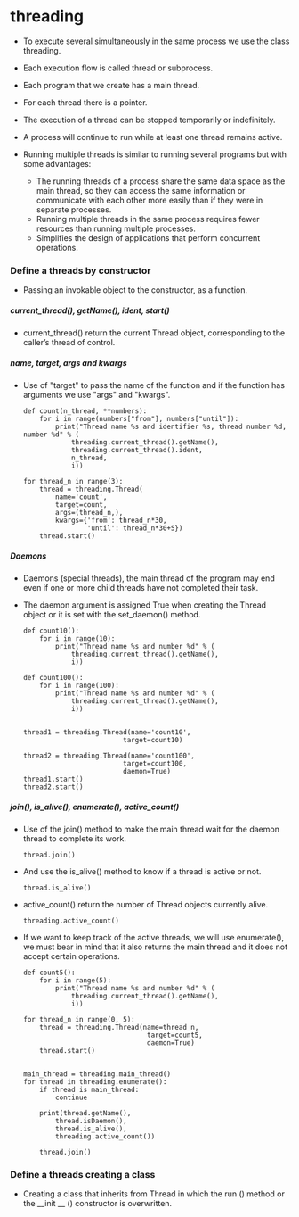# threading

- To execute several simultaneously in the same process we use the class threading.
- Each execution flow is called thread or subprocess.
- Each program that we create has a main thread.
- For each thread there is a pointer.
- The execution of a thread can be stopped temporarily or indefinitely.
- A process will continue to run while at least one thread remains active.

- Running multiple threads is similar to running several programs but with some advantages:
    - The running threads of a process share the same data space as the main thread, so they can access the same information or communicate with each other more easily than if they were in separate processes.
    - Running multiple threads in the same process requires fewer resources than running multiple processes.
    - Simplifies the design of applications that perform concurrent operations.
    

### Define a threads by constructor

- Passing an invokable object to the constructor, as a function.

##### current_thread(), getName(), ident, start()

- current_thread() return the current Thread object, corresponding to the caller’s thread of control. 

##### name, target, args and kwargs

- Use of "target" to pass the name of the function and if the function has arguments we use "args" and "kwargs".
    
    ```
    def count(n_thread, **numbers):
        for i in range(numbers["from"], numbers["until"]):
            print("Thread name %s and identifier %s, thread number %d, number %d" % (
                threading.current_thread().getName(),
                threading.current_thread().ident,
                n_thread,
                i))
    
    for thread_n in range(3):
        thread = threading.Thread(
            name='count',
            target=count,
            args=(thread_n,),
            kwargs={'from': thread_n*30,
                    'until': thread_n*30+5})
        thread.start()
    ```

##### Daemons

- Daemons (special threads), the main thread of the program may end even if one or more child threads have not completed their task.    
- The daemon argument is assigned True when creating the Thread object or it is set with the set_daemon() method.

    ```
    def count10():
        for i in range(10):
            print("Thread name %s and number %d" % (
                threading.current_thread().getName(),
                i))
    
    def count100():
        for i in range(100):
            print("Thread name %s and number %d" % (
                threading.current_thread().getName(),
                i))
    
    
    thread1 = threading.Thread(name='count10',
                             target=count10)
    
    thread2 = threading.Thread(name='count100',
                             target=count100,
                             daemon=True)
    thread1.start()
    thread2.start()
    ```

##### join(), is_alive(), enumerate(), active_count()

- Use of the join() method to make the main thread wait for the daemon thread to complete its work.
    
    ```
    thread.join()
    ```    

- And use the is_alive() method to know if a thread is active or not.

    ```
    thread.is_alive()
    ```    

- active_count() return the number of Thread objects currently alive. 

    ```
    threading.active_count()
    ```
            
- If we want to keep track of the active threads, we will use enumerate(), we must bear in mind that it also returns the main thread and it does not accept certain operations. 

    ```
    def count5():
        for i in range(5):
            print("Thread name %s and number %d" % (
                threading.current_thread().getName(),
                i))
    
    for thread_n in range(0, 5):
        thread = threading.Thread(name=thread_n,
                                   target=count5,
                                   daemon=True)
        thread.start()
    
    
    main_thread = threading.main_thread()
    for thread in threading.enumerate():
        if thread is main_thread:
            continue
    
        print(thread.getName(),
            thread.isDaemon(),
            thread.is_alive(),
            threading.active_count())
    
        thread.join()
    ```   
    
    
### Define a threads creating a class
    
- Creating a class that inherits from Thread in which the run () method or the __init __ () constructor is overwritten.  

    
    
    
    
    
    
    